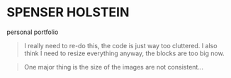 # SPENSER HOLSTEIN
personal portfolio




> I really need to re-do this, the code is just way too cluttered.
> I also think I need to resize everything anyway, the blocks are too big now.

> One major thing is the size of the images are not consistent...
